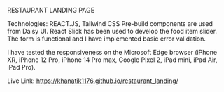 RESTAURANT LANDING PAGE

Technologies: REACT.JS, Tailwind CSS
Pre-build components are used from Daisy UI.
React Slick has been used to develop the food item slider.
The form is functional and I have implemented basic error validation.

I have tested the responsiveness on the Microsoft Edge browser (iPhone XR, iPhone 12 Pro, iPhone 14 Pro max, Google Pixel 2, iPad mini, iPad Air, iPad Pro).

Live Link: https://khanatik1176.github.io/restaurant_landing/

